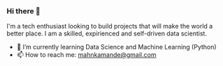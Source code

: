 ### Hi there 👋
I'm a tech enthusiast looking to build projects that will make the world a better place.
I am a skilled, expirienced and self-driven data scientist.
- 🌱 I’m currently learning Data Science and Machine Learning (Python)
- 📫 How to reach me: mahnkamande@gmail.com
